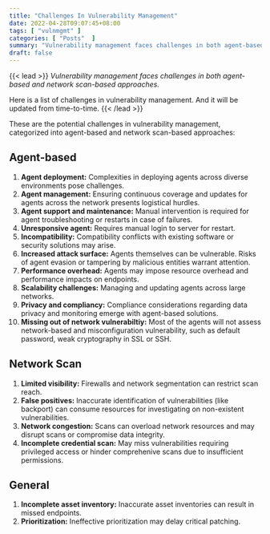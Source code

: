 ```yaml
---
title: "Challenges In Vulnerability Management"
date: 2022-04-28T09:07:45+08:00
tags: [ "vulnmgmt" ]
categories: [ "Posts"  ]
summary: "Vulnerability management faces challenges in both agent-based and network scan-based approaches"
draft: false
---
```

{{< lead >}}
*Vulnerability management faces challenges in both agent-based and network scan-based approaches.*

Here is a list of challenges in vulnerability management. And it will be updated from time-to-time.
{{< /lead >}}

These are the potential challenges in vulnerability management, categorized into agent-based and network scan-based approaches:

## Agent-based

 1. **Agent deployment:** Complexities in deploying agents across diverse environments pose challenges.
 1. **Agent management:** Ensuring continuous coverage and updates for agents across the network presents logistical hurdles.
 1. **Agent support and maintenance:** Manual intervention is required for agent troubleshooting or restarts in case of failures.
 1. **Unresponsive agent:** Requires manual login to server for restart.
 1. **Incompatibility:** Compatibility conflicts with existing software or security solutions may arise.
 1. **Increased attack surface:** Agents themselves can be vulnerable. Risks of agent evasion or tampering by malicious entities warrant attention.
 1. **Performance overhead:** Agents may impose resource overhead and performance impacts on endpoints.
 1. **Scalability challenges:** Managing and updating agents across large networks.
 1. **Privacy and compliancy:** Compliance considerations regarding data privacy and monitoring emerge with agent-based solutions.
 1. **Missing out of network vulnerabiltiy:** Most of the agents will not assess network-based and misconfiguration vulnerability, such as default password, weak cryptography in SSL or SSH.


## Network Scan 

 1. **Limited visibility:** Firewalls and network segmentation can restrict scan reach.
 1. **False positives:** Inaccurate identification of vulnerabilities (like backport) can consume resources for investigating on non-existent vulnerabilities.
 1. **Network congestion:** Scans can overload network resources and may disrupt scans or compromise data integrity.
 1. **Incomplete credential scan:** May miss vulnerabilities requiring privileged access or hinder comprehenive scans due to insufficient permissions.


## General

 1. **Incomplete asset inventory:** Inaccurate asset inventories can result in missed endpoints.
 1. **Prioritization:** Ineffective prioritization may delay critical patching.


